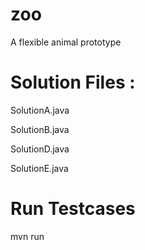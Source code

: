 # zoo
A flexible animal prototype 

# Solution Files : 
SolutionA.java

SolutionB.java

SolutionD.java

SolutionE.java



# Run Testcases
mvn run

